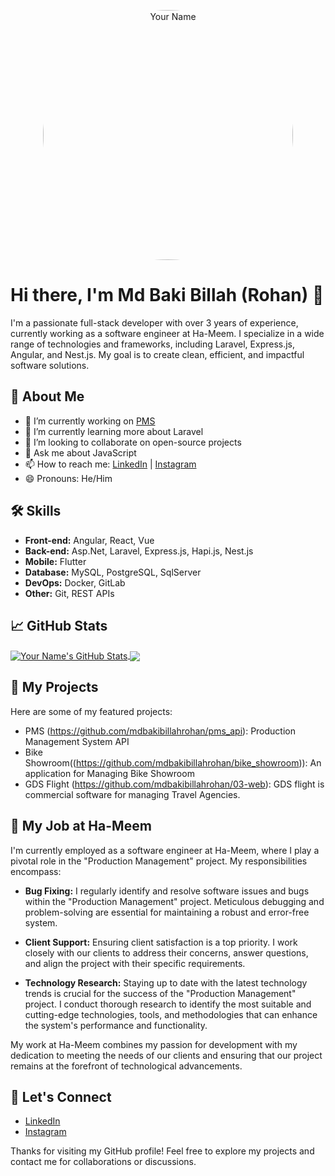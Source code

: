 <p align="center">
  <img style="border-radius: 50%" src="https://scontent.fdac11-1.fna.fbcdn.net/v/t39.30808-6/335276832_1219124865656811_8339756485705858574_n.jpg?_nc_cat=111&ccb=1-7&_nc_sid=3635dc&_nc_eui2=AeGpKzZvHY_BFcCB44K8XnlxThprSL-OfhBOGmtIv45-EFmb2eJYJuQZ2A_TLHB0Bj8xqyx4EvOMv3nxEaykUOIk&_nc_ohc=3aZxgE2AxbQAX97ve0P&_nc_ht=scontent.fdac11-1.fna&oh=00_AfCRh4_z7iIaiENgGFlgdhDsYLgH9FsHwXTJWx9WvjXdPA&oe=65849B45" alt="Your Name" width="400"/>
</p>

# Hi there, I'm Md Baki Billah (Rohan) 👋

I'm a passionate full-stack developer with over 3 years of experience, currently working as a software engineer at Ha-Meem. I specialize in a wide range of technologies and frameworks, including Laravel, Express.js, Angular, and Nest.js. My goal is to create clean, efficient, and impactful software solutions.

## 🚀 About Me

- 🔭 I’m currently working on [PMS](https://github.com/mdbakibillahrohan/pms-api)
- 🌱 I’m currently learning more about Laravel
- 👯 I’m looking to collaborate on open-source projects
- 💬 Ask me about JavaScript
- 📫 How to reach me: [LinkedIn](https://www.linkedin.com/in/md-bakibillah-rohan-a4ab0b215/) | [Instagram](https://www.instagram.com/rohanmustafizurrahman)
- 😄 Pronouns: He/Him

## 🛠️ Skills

- **Front-end:** Angular, React, Vue
- **Back-end:** Asp.Net, Laravel, Express.js, Hapi.js, Nest.js
- **Mobile:** Flutter
- **Database:** MySQL, PostgreSQL, SqlServer
- **DevOps:** Docker, GitLab
- **Other:** Git, REST APIs

## 📈 GitHub Stats

<a href="https://github.com/mdbakibillahrohan">
  <img align="center" src="https://github-readme-stats.vercel.app/api?username=mdbakibillahrohan&show_icons=true&theme=dark" alt="Your Name's GitHub Stats" />
</a>
<a href="https://github.com/mdbakibillahrohan">
  <img align="center" src="https://github-readme-stats.vercel.app/api/top-langs/?username=mdbakibillahrohan&layout=compact&theme=dark" />
</a>

## 📂 My Projects

Here are some of my featured projects:

- PMS (https://github.com/mdbakibillahrohan/pms_api): Production Management System API
- Bike Showroom((https://github.com/mdbakibillahrohan/bike_showroom)): An application for Managing Bike Showroom
- GDS Flight (https://github.com/mdbakibillahrohan/03-web): GDS flight is commercial software for managing Travel Agencies.

## 💼 My Job at Ha-Meem

I'm currently employed as a software engineer at Ha-Meem, where I play a pivotal role in the "Production Management" project. My responsibilities encompass:

- **Bug Fixing:** I regularly identify and resolve software issues and bugs within the "Production Management" project. Meticulous debugging and problem-solving are essential for maintaining a robust and error-free system.

- **Client Support:** Ensuring client satisfaction is a top priority. I work closely with our clients to address their concerns, answer questions, and align the project with their specific requirements.

- **Technology Research:** Staying up to date with the latest technology trends is crucial for the success of the "Production Management" project. I conduct thorough research to identify the most suitable and cutting-edge technologies, tools, and methodologies that can enhance the system's performance and functionality.

My work at Ha-Meem combines my passion for development with my dedication to meeting the needs of our clients and ensuring that our project remains at the forefront of technological advancements.

## 🤝 Let's Connect

- [LinkedIn](https://www.linkedin.com/in/md-bakibillah-rohan-a4ab0b215/)
- [Instagram](https://www.instagram.com/rohanmustafizurrahman)

Thanks for visiting my GitHub profile! Feel free to explore my projects and contact me for collaborations or discussions.
